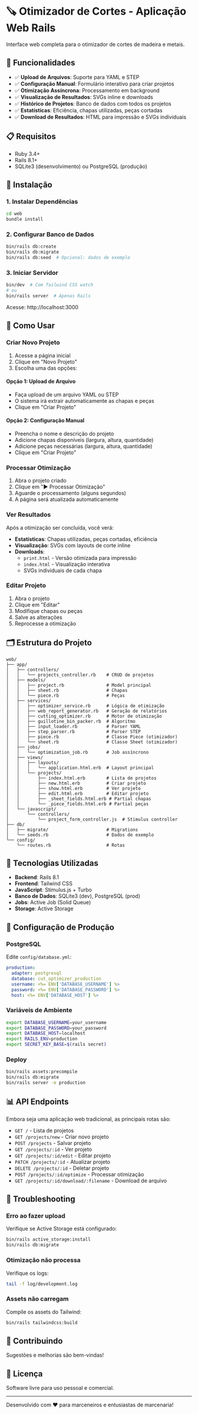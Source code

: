 # 🪚 Otimizador de Cortes - Aplicação Web Rails

Interface web completa para o otimizador de cortes de madeira e metais.

## 🌟 Funcionalidades

- ✅ **Upload de Arquivos**: Suporte para YAML e STEP
- ✅ **Configuração Manual**: Formulário interativo para criar projetos
- ✅ **Otimização Assíncrona**: Processamento em background
- ✅ **Visualização de Resultados**: SVGs inline e downloads
- ✅ **Histórico de Projetos**: Banco de dados com todos os projetos
- ✅ **Estatísticas**: Eficiência, chapas utilizadas, peças cortadas
- ✅ **Download de Resultados**: HTML para impressão e SVGs individuais

## 📋 Requisitos

- Ruby 3.4+
- Rails 8.1+
- SQLite3 (desenvolvimento) ou PostgreSQL (produção)

## 🚀 Instalação

### 1. Instalar Dependências

```bash
cd web
bundle install
```

### 2. Configurar Banco de Dados

```bash
bin/rails db:create
bin/rails db:migrate
bin/rails db:seed  # Opcional: dados de exemplo
```

### 3. Iniciar Servidor

```bash
bin/dev  # Com Tailwind CSS watch
# ou
bin/rails server  # Apenas Rails
```

Acesse: http://localhost:3000

## 📖 Como Usar

### Criar Novo Projeto

1. Acesse a página inicial
2. Clique em "Novo Projeto"
3. Escolha uma das opções:

#### Opção 1: Upload de Arquivo
- Faça upload de um arquivo YAML ou STEP
- O sistema irá extrair automaticamente as chapas e peças
- Clique em "Criar Projeto"

#### Opção 2: Configuração Manual
- Preencha o nome e descrição do projeto
- Adicione chapas disponíveis (largura, altura, quantidade)
- Adicione peças necessárias (largura, altura, quantidade)
- Clique em "Criar Projeto"

### Processar Otimização

1. Abra o projeto criado
2. Clique em "▶️ Processar Otimização"
3. Aguarde o processamento (alguns segundos)
4. A página será atualizada automaticamente

### Ver Resultados

Após a otimização ser concluída, você verá:

- **Estatísticas**: Chapas utilizadas, peças cortadas, eficiência
- **Visualização**: SVGs com layouts de corte inline
- **Downloads**: 
  - `print.html` - Versão otimizada para impressão
  - `index.html` - Visualização interativa
  - SVGs individuais de cada chapa

### Editar Projeto

1. Abra o projeto
2. Clique em "Editar"
3. Modifique chapas ou peças
4. Salve as alterações
5. Reprocesse a otimização

## 🗂️ Estrutura do Projeto

```
web/
├── app/
│   ├── controllers/
│   │   └── projects_controller.rb    # CRUD de projetos
│   ├── models/
│   │   ├── project.rb                # Model principal
│   │   ├── sheet.rb                  # Chapas
│   │   └── piece.rb                  # Peças
│   ├── services/
│   │   ├── optimizer_service.rb      # Lógica de otimização
│   │   ├── web_report_generator.rb   # Geração de relatórios
│   │   ├── cutting_optimizer.rb      # Motor de otimização
│   │   ├── guillotine_bin_packer.rb  # Algoritmo
│   │   ├── input_loader.rb           # Parser YAML
│   │   ├── step_parser.rb            # Parser STEP
│   │   ├── piece.rb                  # Classe Piece (otimizador)
│   │   └── sheet.rb                  # Classe Sheet (otimizador)
│   ├── jobs/
│   │   └── optimization_job.rb       # Job assíncrono
│   ├── views/
│   │   ├── layouts/
│   │   │   └── application.html.erb  # Layout principal
│   │   └── projects/
│   │       ├── index.html.erb        # Lista de projetos
│   │       ├── new.html.erb          # Criar projeto
│   │       ├── show.html.erb         # Ver projeto
│   │       ├── edit.html.erb         # Editar projeto
│   │       ├── _sheet_fields.html.erb # Partial chapas
│   │       └── _piece_fields.html.erb # Partial peças
│   └── javascript/
│       └── controllers/
│           └── project_form_controller.js  # Stimulus controller
├── db/
│   ├── migrate/                      # Migrations
│   └── seeds.rb                      # Dados de exemplo
└── config/
    └── routes.rb                     # Rotas
```

## 🎨 Tecnologias Utilizadas

- **Backend**: Rails 8.1
- **Frontend**: Tailwind CSS
- **JavaScript**: Stimulus.js + Turbo
- **Banco de Dados**: SQLite3 (dev), PostgreSQL (prod)
- **Jobs**: Active Job (Solid Queue)
- **Storage**: Active Storage

## 🔧 Configuração de Produção

### PostgreSQL

Edite `config/database.yml`:

```yaml
production:
  adapter: postgresql
  database: cut_optimizer_production
  username: <%= ENV['DATABASE_USERNAME'] %>
  password: <%= ENV['DATABASE_PASSWORD'] %>
  host: <%= ENV['DATABASE_HOST'] %>
```

### Variáveis de Ambiente

```bash
export DATABASE_USERNAME=your_username
export DATABASE_PASSWORD=your_password
export DATABASE_HOST=localhost
export RAILS_ENV=production
export SECRET_KEY_BASE=$(rails secret)
```

### Deploy

```bash
bin/rails assets:precompile
bin/rails db:migrate
bin/rails server -e production
```

## 📊 API Endpoints

Embora seja uma aplicação web tradicional, as principais rotas são:

- `GET /` - Lista de projetos
- `GET /projects/new` - Criar novo projeto
- `POST /projects` - Salvar projeto
- `GET /projects/:id` - Ver projeto
- `GET /projects/:id/edit` - Editar projeto
- `PATCH /projects/:id` - Atualizar projeto
- `DELETE /projects/:id` - Deletar projeto
- `POST /projects/:id/optimize` - Processar otimização
- `GET /projects/:id/download/:filename` - Download de arquivo

## 🐛 Troubleshooting

### Erro ao fazer upload

Verifique se Active Storage está configurado:
```bash
bin/rails active_storage:install
bin/rails db:migrate
```

### Otimização não processa

Verifique os logs:
```bash
tail -f log/development.log
```

### Assets não carregam

Compile os assets do Tailwind:
```bash
bin/rails tailwindcss:build
```

## 🤝 Contribuindo

Sugestões e melhorias são bem-vindas!

## 📝 Licença

Software livre para uso pessoal e comercial.

---

Desenvolvido com ❤️ para marceneiros e entusiastas de marcenaria!

